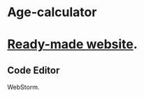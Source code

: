 # Age-calculator

# [Ready-made website](https://arisha260.github.io/age-calculator/).

## Code Editor

WebStorm.

